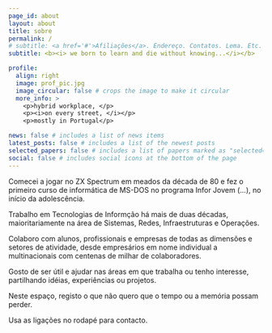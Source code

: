 ```yaml
---
page_id: about
layout: about
title: sobre
permalink: /
# subtitle: <a href='#'>Afiliações</a>. Endereço. Contatos. Lema. Etc.
subtitle: <b><i> we born to learn and die without knowing...</i></b>

profile:
  align: right
  image: prof_pic.jpg
  image_circular: false # crops the image to make it circular
  more_info: >
    <p>hybrid workplace, </p>
    <p><i>on every street, </i></p>
    <p>mostly in Portugal</p>

news: false # includes a list of news items
latest_posts: false # includes a list of the newest posts
selected_papers: false # includes a list of papers marked as "selected={true}"
social: false # includes social icons at the bottom of the page
---
```


Comecei a jogar no ZX Spectrum em meados da década de 80 e fez o primeiro curso de informática de MS-DOS no programa Infor Jovem (...), no início da adolescência.  

Trabalho em Tecnologias de Informção há mais de duas décadas, maioritariamente na área de Sistemas, Redes, Infraestruturas e Operações.

Colaboro com alunos, profissionais e empresas de todas as dimensões e setores de atividade, desde empresários em nome individual a multinacionais com centenas de milhar de colaboradores.

Gosto de ser útil e ajudar nas áreas em que trabalha ou tenho interesse, partilhando idéias, experiências ou projetos.

Neste espaço, registo o que não quero que o tempo ou a memória possam perder.

Usa as ligações no rodapé para contacto.

